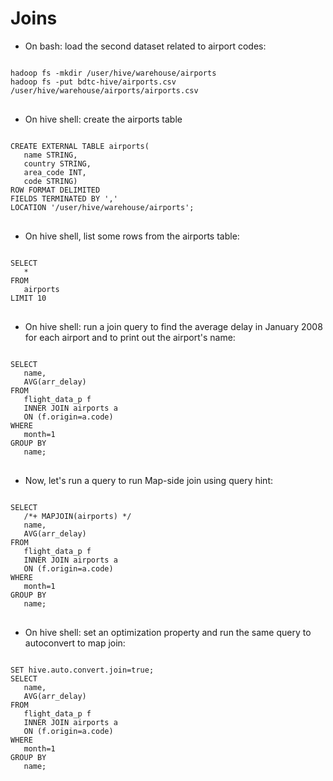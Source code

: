 Joins
=====
* On bash: load the second dataset related to airport codes:

<pre>
<code>
hadoop fs -mkdir /user/hive/warehouse/airports
hadoop fs -put bdtc-hive/airports.csv /user/hive/warehouse/airports/airports.csv
</code>
</pre>

* On hive shell: create the airports table

<pre>
<code>
CREATE EXTERNAL TABLE airports(
   name STRING,
   country STRING,
   area_code INT,
   code STRING)
ROW FORMAT DELIMITED
FIELDS TERMINATED BY ','
LOCATION '/user/hive/warehouse/airports';
</code>
</pre>

* On hive shell, list some rows from the airports table:

<pre>
<code>
SELECT
   *
FROM
   airports
LIMIT 10
</code>
</pre>

* On hive shell: run a join query to find the average delay in January 2008 for each airport and to print out the airport's name:

<pre>
<code>
SELECT
   name,
   AVG(arr_delay)
FROM
   flight_data_p f
   INNER JOIN airports a
   ON (f.origin=a.code)
WHERE
   month=1
GROUP BY
   name;
</code>
</pre>

* Now, let's run a query to run Map-side join using query hint:

<pre>
<code>
SELECT
   /*+ MAPJOIN(airports) */
   name,
   AVG(arr_delay)
FROM
   flight_data_p f
   INNER JOIN airports a
   ON (f.origin=a.code)
WHERE
   month=1
GROUP BY
   name;
</code>
</pre>


* On hive shell: set an optimization property and run the same query to autoconvert to map join:

<pre>
<code>
SET hive.auto.convert.join=true;
SELECT
   name,
   AVG(arr_delay)
FROM
   flight_data_p f
   INNER JOIN airports a
   ON (f.origin=a.code)
WHERE
   month=1
GROUP BY
   name;
</code>
</pre>
